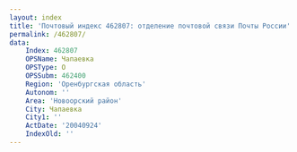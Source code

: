 ```yaml
---
layout: index
title: 'Почтовый индекс 462807: отделение почтовой связи Почты России'
permalink: /462807/
data:
    Index: 462807
    OPSName: Чапаевка
    OPSType: О
    OPSSubm: 462400
    Region: 'Оренбургская область'
    Autonom: ''
    Area: 'Новоорский район'
    City: Чапаевка
    City1: ''
    ActDate: '20040924'
    IndexOld: ''
---
```

